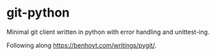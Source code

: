 # git-python

Minimal git client written in python with error handling and unittest-ing.

Following along https://benhoyt.com/writings/pygit/.
